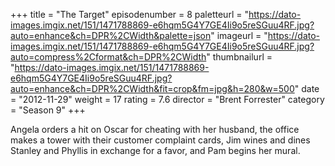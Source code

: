 +++
title = "The Target"
episodenumber = 8
paletteurl = "https://dato-images.imgix.net/151/1471788869-e6hqm5G4Y7GE4Ii9o5reSGuu4RF.jpg?auto=enhance&ch=DPR%2CWidth&palette=json"
imageurl = "https://dato-images.imgix.net/151/1471788869-e6hqm5G4Y7GE4Ii9o5reSGuu4RF.jpg?auto=compress%2Cformat&ch=DPR%2CWidth"
thumbnailurl = "https://dato-images.imgix.net/151/1471788869-e6hqm5G4Y7GE4Ii9o5reSGuu4RF.jpg?auto=enhance&ch=DPR%2CWidth&fit=crop&fm=jpg&h=280&w=500"
date = "2012-11-29"
weight = 17
rating = 7.6
director = "Brent Forrester"
category = "Season 9"
+++

Angela orders a hit on Oscar for cheating with her husband, the office makes a tower with their customer complaint cards, Jim wines and dines Stanley and Phyllis in exchange for a favor, and Pam begins her mural.